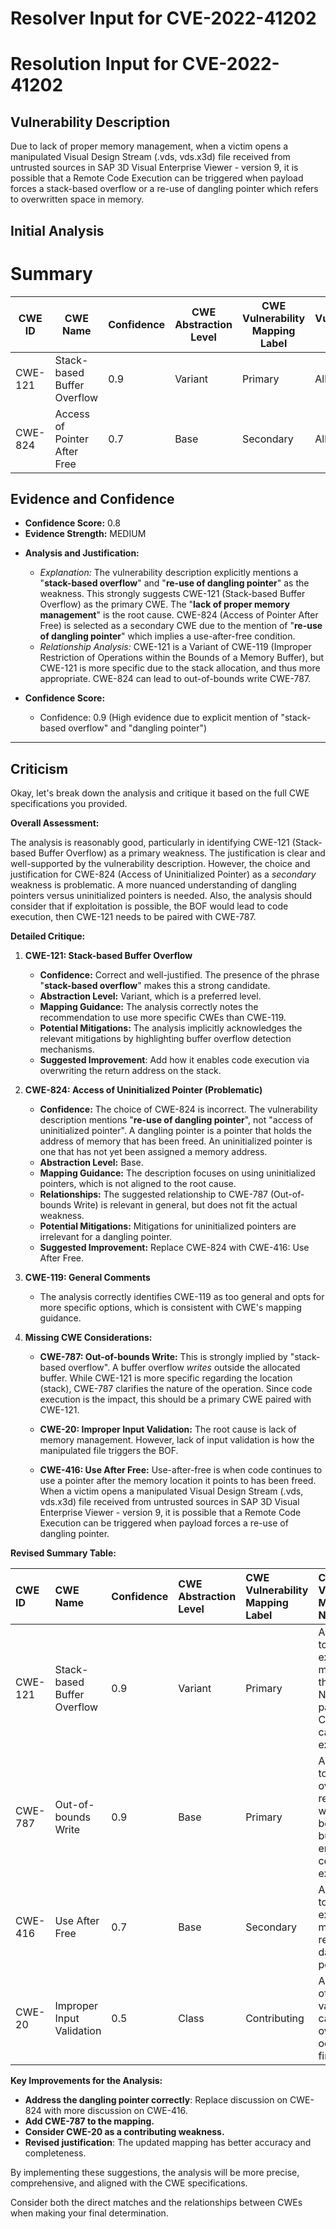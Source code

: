 # Resolver Input for CVE-2022-41202

# Resolution Input for CVE-2022-41202

## Vulnerability Description
Due to lack of proper memory management, when a victim opens a manipulated Visual Design Stream (.vds, vds.x3d) file received from untrusted sources in SAP 3D Visual Enterprise Viewer - version 9, it is possible that a Remote Code Execution can be triggered when payload forces a stack-based overflow or a re-use of dangling pointer which refers to overwritten space in memory.

## Initial Analysis
# Summary
| CWE ID | CWE Name | Confidence | CWE Abstraction Level | CWE Vulnerability Mapping Label | CWE-Vulnerability Mapping Notes |
|---|---|---|---|---|---|
| CWE-121 | Stack-based Buffer Overflow | 0.9 | Variant |  Primary | Allowed |
| CWE-824 | Access of Pointer After Free | 0.7 | Base | Secondary | Allowed |

## Evidence and Confidence

*   **Confidence Score:** 0.8
*   **Evidence Strength:** MEDIUM

- **Analysis and Justification:**  
  - *Explanation:* The vulnerability description explicitly mentions a "**stack-based overflow**" and "**re-use of dangling pointer**" as the weakness. This strongly suggests CWE-121 (Stack-based Buffer Overflow) as the primary CWE. The "**lack of proper memory management**" is the root cause. CWE-824 (Access of Pointer After Free) is selected as a secondary CWE due to the mention of "**re-use of dangling pointer**" which implies a use-after-free condition.
  - *Relationship Analysis:* CWE-121 is a Variant of CWE-119 (Improper Restriction of Operations within the Bounds of a Memory Buffer), but CWE-121 is more specific due to the stack allocation, and thus more appropriate. CWE-824 can lead to out-of-bounds write CWE-787.

- **Confidence Score:**  
  - Confidence: 0.9 (High evidence due to explicit mention of "stack-based overflow" and "dangling pointer")

---

## Criticism
Okay, let's break down the analysis and critique it based on the full CWE specifications you provided.

**Overall Assessment:**

The analysis is reasonably good, particularly in identifying CWE-121 (Stack-based Buffer Overflow) as a primary weakness. The justification is clear and well-supported by the vulnerability description. However, the choice and justification for CWE-824 (Access of Uninitialized Pointer) as a *secondary* weakness is problematic.  A more nuanced understanding of dangling pointers versus uninitialized pointers is needed. Also, the analysis should consider that if exploitation is possible, the BOF would lead to code execution, then CWE-121 needs to be paired with CWE-787.

**Detailed Critique:**

1.  **CWE-121: Stack-based Buffer Overflow**

    *   **Confidence:** Correct and well-justified. The presence of the phrase "**stack-based overflow**" makes this a strong candidate.
    *   **Abstraction Level:** Variant, which is a preferred level.
    *   **Mapping Guidance:** The analysis correctly notes the recommendation to use more specific CWEs than CWE-119.
    *   **Potential Mitigations:**  The analysis implicitly acknowledges the relevant mitigations by highlighting buffer overflow detection mechanisms.
    *   **Suggested Improvement**: Add how it enables code execution via overwriting the return address on the stack.

2.  **CWE-824: Access of Uninitialized Pointer (Problematic)**

    *   **Confidence:** The choice of CWE-824 is incorrect. The vulnerability description mentions "**re-use of dangling pointer**", not "access of uninitialized pointer". A dangling pointer is a pointer that holds the address of memory that has been freed. An uninitialized pointer is one that has not yet been assigned a memory address.
    *   **Abstraction Level:** Base.
    *   **Mapping Guidance:** The description focuses on using uninitialized pointers, which is not aligned to the root cause.
    *   **Relationships:** The suggested relationship to CWE-787 (Out-of-bounds Write) is relevant in general, but does not fit the actual weakness.
    *   **Potential Mitigations:** Mitigations for uninitialized pointers are irrelevant for a dangling pointer.
    *   **Suggested Improvement:** Replace CWE-824 with CWE-416: Use After Free.

3.  **CWE-119: General Comments**

    *   The analysis correctly identifies CWE-119 as too general and opts for more specific options, which is consistent with CWE's mapping guidance.

4.  **Missing CWE Considerations:**

    *   **CWE-787: Out-of-bounds Write:** This is strongly implied by "stack-based overflow". A buffer overflow *writes* outside the allocated buffer. While CWE-121 is more specific regarding the location (stack), CWE-787 clarifies the nature of the operation. Since code execution is the impact, this should be a primary CWE paired with CWE-121.

    *   **CWE-20: Improper Input Validation:** The root cause is lack of memory management. However, lack of input validation is how the manipulated file triggers the BOF.

    *   **CWE-416: Use After Free:** Use-after-free is when code continues to use a pointer after the memory location it points to has been freed. When a victim opens a manipulated Visual Design Stream (.vds, vds.x3d) file received from untrusted sources in SAP 3D Visual Enterprise Viewer - version 9, it is possible that a Remote Code Execution can be triggered when payload forces a re-use of dangling pointer.

**Revised Summary Table:**

| CWE ID  | CWE Name                      | Confidence | CWE Abstraction Level | CWE Vulnerability Mapping Label | CWE-Vulnerability Mapping Notes                                                                                                                                                               |
| :------ | :----------------------------- | :--------- | :---------------------- | :------------------------------ | :------------------------------------------------------------------------------------------------------------------------------------------------------------------------------------------- |
| CWE-121 | Stack-based Buffer Overflow   | 0.9        | Variant                 | Primary                       | Allowed, due to the explicit mention of the stack. Needs to be paired with CWE-787 to cause code execution.                                                              |
| CWE-787 | Out-of-bounds Write   | 0.9        | Base                 | Primary                       | Allowed, due to the stack overflow resulting in writing beyond buffer, enabling code execution.                                                               |
| CWE-416 | Use After Free               | 0.7        | Base                    | Secondary                     | Allowed, due to the explicit mention of re-use of dangling pointer.                                                                                                                            |
| CWE-20 | Improper Input Validation               | 0.5        | Class                    | Contributing                     | Allowed, lack of input validation causes the overflow to occur in the first place.

**Key Improvements for the Analysis:**

*   **Address the dangling pointer correctly**: Replace discussion on CWE-824 with more discussion on CWE-416.
*   **Add CWE-787 to the mapping.**
*   **Consider CWE-20 as a contributing weakness.**
*   **Revised justification**: The updated mapping has better accuracy and completeness.

By implementing these suggestions, the analysis will be more precise, comprehensive, and aligned with the CWE specifications.

Consider both the direct matches and the relationships between CWEs
when making your final determination.
        